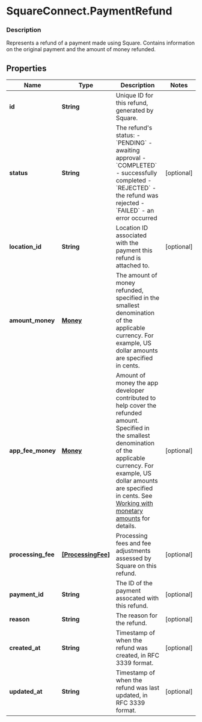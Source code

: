 # SquareConnect.PaymentRefund

### Description

Represents a refund of a payment made using Square. Contains information on the original payment and the amount of money refunded.

## Properties
Name | Type | Description | Notes
------------ | ------------- | ------------- | -------------
**id** | **String** | Unique ID for this refund, generated by Square. | 
**status** | **String** | The refund&#39;s status: - &#x60;PENDING&#x60; - awaiting approval - &#x60;COMPLETED&#x60; - successfully completed - &#x60;REJECTED&#x60; - the refund was rejected - &#x60;FAILED&#x60; - an error occurred | [optional] 
**location_id** | **String** | Location ID associated with the payment this refund is attached to. | [optional] 
**amount_money** | [**Money**](Money.md) | The amount of money refunded, specified in the smallest denomination of the applicable currency. For example, US dollar amounts are specified in cents. | 
**app_fee_money** | [**Money**](Money.md) | Amount of money the app developer contributed to help cover the refunded amount. Specified in the smallest denomination of the applicable currency. For example, US dollar amounts are specified in cents. See [Working with monetary amounts](/build-basics/working-with-monetary-amounts) for details. | [optional] 
**processing_fee** | [**[ProcessingFee]**](ProcessingFee.md) | Processing fees and fee adjustments assessed by Square on this refund. | [optional] 
**payment_id** | **String** | The ID of the payment assocated with this refund. | [optional] 
**reason** | **String** | The reason for the refund. | [optional] 
**created_at** | **String** | Timestamp of when the refund was created, in RFC 3339 format. | [optional] 
**updated_at** | **String** | Timestamp of when the refund was last updated, in RFC 3339 format. | [optional] 


